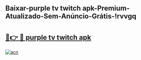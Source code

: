 
## Baixar-purple tv twitch apk-Premium-Atualizado-Sem-Anúncio-Grátis-!rvvgq

# <h2><a href="https://andorid.site?title=purple_tv_twitch_apk&ref=27">🔗👉 🔴 purple tv twitch apk</a></h2>

[![acn](https://github.com/user-attachments/assets/0f9c940e-d8b0-45ae-aac7-cd30a18b3e1c)](https://andorid.site?title=purple_tv_twitch_apk&ref=27)

